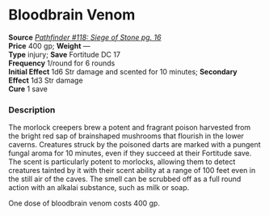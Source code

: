 # Bloodbrain Venom

**Source** [_Pathfinder #118: Siege of Stone pg. 16_](http://paizo.com/products/btpy9pn4)  
**Price** 400 gp; **Weight** —  
**Type** injury; **Save** Fortitude DC 17  
**Frequency** 1/round for 6 rounds  
**Initial Effect** 1d6 Str damage and scented for 10 minutes; **Secondary Effect** 1d3 Str damage  
**Cure** 1 save

### Description

The morlock creepers brew a potent and fragrant poison harvested from the bright red sap of brainshaped mushrooms that flourish in the lower caverns. Creatures struck by the poisoned darts are marked with a pungent fungal aroma for 10 minutes, even if they succeed at their Fortitude save. The scent is particularly potent to morlocks, allowing them to detect creatures tainted by it with their scent ability at a range of 100 feet even in the still air of the caves. The smell can be scrubbed off as a full round action with an alkalai substance, such as milk or soap.  
  
One dose of bloodbrain venom costs 400 gp.